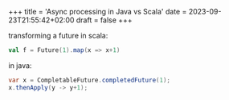 +++
title = 'Async processing in Java vs Scala'
date = 2023-09-23T21:55:42+02:00
draft = false
+++


transforming a future in scala:
```scala
val f = Future(1).map(x => x+1)
```
in java:
```java
var x = CompletableFuture.completedFuture(1);
x.thenApply(y -> y+1);
```

